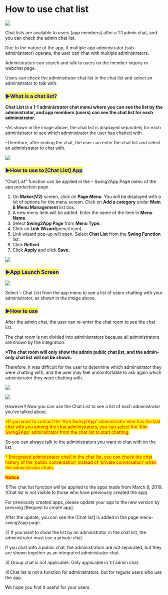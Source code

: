 # How to use chat list

![](https://support.swing2app.com/wp-content/uploads/2019/03/h2.png)

Chat lists are available to users (app members) after a 1:1 admin chat, and you can check the admin chat list.

Due to the nature of the app, if multiple app administrator (sub-administrator) operate, the user can chat with multiple administrators.

Administrators can search and talk to users on the member inquiry or webchat page.

Users can check the administrator chat list in the chat list and select an administrator to talk with.



### <mark style="color:blue;">**▶What is a chat list?**</mark>&#x20;

**Chat List is a 1:1 administrator chat menu where you can see the list by the administrator, and app members (users) can see the chat list for each administrator.**

\-As shown in the image above, the chat list is displayed separately for each administrator to see which administrator the user has chatted with.

\-Therefore, after ending the chat, the user can enter the chat list and select an administrator to chat with.

![](https://support.swing2app.com/wp-content/uploads/2019/03/chat\_list@3x.png)



### <mark style="color:blue;">▶</mark><mark style="color:blue;">**How to use to \[Chat List] App**</mark>

“Chat List” function can be applied in the – Swing2App Page menu of the app production page.

1. On **Maker(V2)** screen, click on **Page Menu**. You will be displayed with a lot of options for the menu screen. Click on **Add a category** under **Main & Menu Management** list box.
2. A new menu item will be added. Enter the name of the item in **Menu Name.**
3. Select **Swing2App Page** from **Menu Type.**&#x20;
4. Click on **Link Wizard**(pencil icon).&#x20;
5. Link wizard pop-up will open. Select **Chat List** from the **Swing Function** list.
6. Click **Reflect.**
7. Click **Apply** and click **Save.**&#x20;

![](https://support.swing2app.com/wp-content/uploads/2018/10/up5.png)



### <mark style="color:blue;">▶</mark><mark style="color:blue;">**App Launch Screen**</mark>

![](https://support.swing2app.com/wp-content/uploads/2019/03/chatlist.png)

Select – Chat List from the app menu to see a list of users chatting with your administrator, as shown in the image above.



### <mark style="color:blue;">**▶How to use**</mark>

After the admin chat, the user can re-enter the chat room to see the chat list.

The chat room is not divided into administrators because all administrators are shown by the integration.

**\*The chat room will only show the admin public chat list, and the admin-only chat list will not be shown.**

Therefore, it was difficult for the user to determine which administrator they were chatting with, and the user may feel uncomfortable to ask again which administrator they were chatting with.

![](https://support.swing2app.com/wp-content/uploads/2019/03/%ED%99%94%EC%82%B4%ED%91%9C.png)

![](https://support.swing2app.com/wp-content/uploads/2019/03/%EB%85%B9%ED%99%94\_2020\_05\_07\_14\_22\_12\_991.gif)

However!! Now you can use the Chat List to see a list of each administrator you’ve talked about.

<mark style="color:red;">\*If you want to contact the ‘Kim Swing2App’ administrator who has the last chat with you among the chat administrators, you can select the ‘Kim Swing2App’ administrator from the chat list to start chatting.</mark>

So you can always talk to the administrators you want to chat with on the list.

<mark style="color:red;">\* \[Integrated administrator chat] in the chat list, you can check the chat history of the ‘public conversation’ instead of ‘private conversation’ when the administrator chats.</mark>



<mark style="color:red;">**Notice**</mark>

1\)The chat list function will be applied to the apps made from March 8, 2019. (Chat list is not visible to those who have previously created the app).

For previously created apps, please update your app to the new version by pressing \[Request to create app].

After the update, you can see the \[Chat list] is added in the page menu- swing2app page.

2\) If you want to show the list by an administrator in the chat list, the administrator must use a private chat.

If you chat with a public chat, the administrators are not separated, but they are shown together as an integrated administrator chat.

3\) Group chat is not applicable. Only applicable in 1:1 admin chat.

4\)Chat list is not a function for administrators, but for regular users who use the app.

We hope you find it useful for your users.
